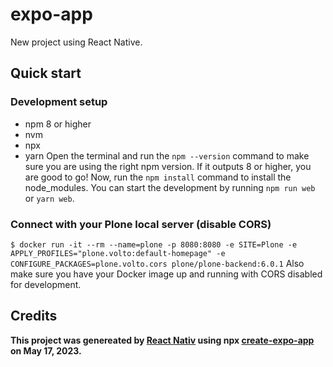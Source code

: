 # expo-app

New project using React Native.

## Quick start

### Development setup

- npm 8 or higher
- nvm
- npx
- yarn
Open the terminal and run the `npm --version` command to make sure you are using the right npm version. If it outputs 8 or higher, you are good to go! Now, run the `npm install` command to install the node_modules. You can start the development by running `npm run web` or `yarn web`.

### Connect with your Plone local server (disable CORS)
`$ docker run -it --rm --name=plone -p 8080:8080 -e SITE=Plone -e APPLY_PROFILES="plone.volto:default-homepage" -e CONFIGURE_PACKAGES=plone.volto.cors plone/plone-backend:6.0.1`
Also make sure you have your Docker image up and running with CORS disabled for development.

## Credits

**This project was genereated by [React Nativ](https://reactnative.dev/) using npx [create-expo-app](https://reactnative.dev/docs/environment-setup) on May 17, 2023.**

